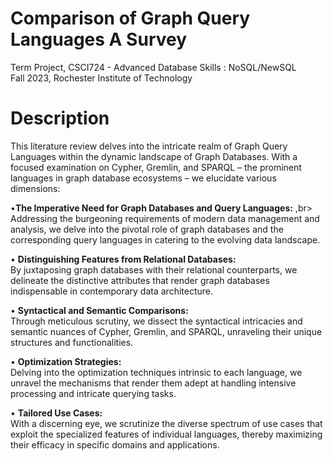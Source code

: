 # Comparison of Graph Query Languages A Survey
Term Project, CSCI724 - Advanced Database Skills : NoSQL/NewSQL <br>
Fall 2023, Rochester Institute of Technology

# Description
This literature review delves into the intricate realm of Graph Query Languages within the dynamic landscape of Graph Databases. With a focused examination on Cypher, Gremlin, and SPARQL – the prominent languages in graph database ecosystems – we elucidate various dimensions:

•**The Imperative Need for Graph Databases and Query Languages:** ,br>
Addressing the burgeoning requirements of modern data management and analysis, we delve into the pivotal role of graph databases and the corresponding query languages in catering to the evolving data landscape.

•	**Distinguishing Features from Relational Databases:** <br>
By juxtaposing graph databases with their relational counterparts, we delineate the distinctive attributes that render graph databases indispensable in contemporary data architecture.

•	**Syntactical and Semantic Comparisons:** <br>
Through meticulous scrutiny, we dissect the syntactical intricacies and semantic nuances of Cypher, Gremlin, and SPARQL, unraveling their unique structures and functionalities.

•	**Optimization Strategies:** <br>
Delving into the optimization techniques intrinsic to each language, we unravel the mechanisms that render them adept at handling intensive processing and intricate querying tasks.

•	**Tailored Use Cases:** <br>
With a discerning eye, we scrutinize the diverse spectrum of use cases that exploit the specialized features of individual languages, thereby maximizing their efficacy in specific domains and applications.
